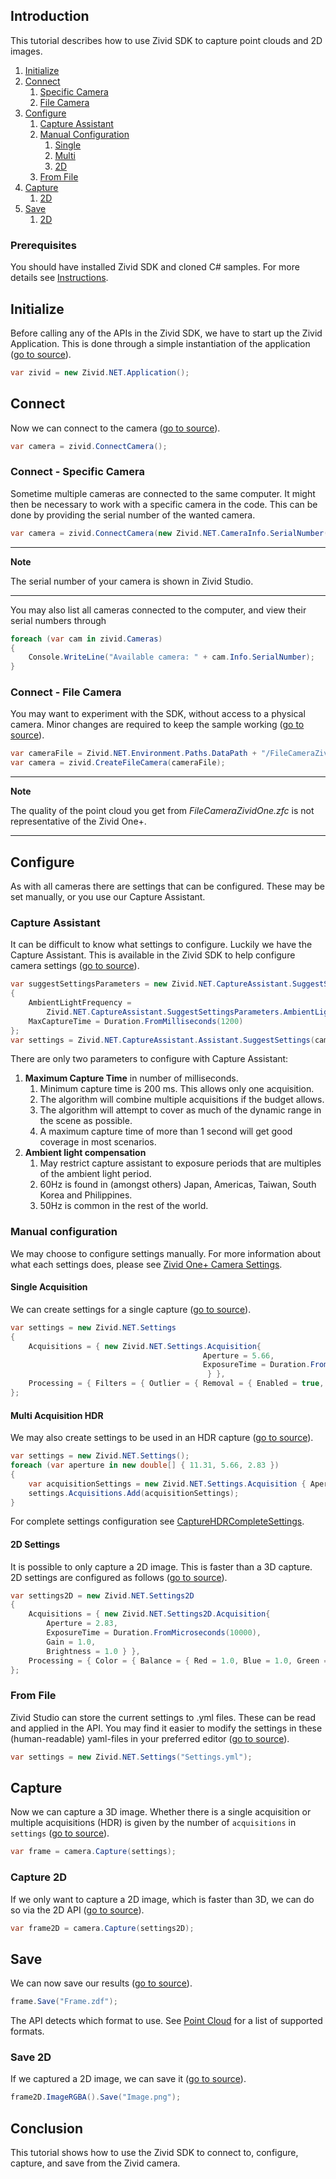 ## Introduction

This tutorial describes how to use Zivid SDK to capture point clouds and 2D images.

1. [Initialize](#initialize)
2. [Connect](#connect)
   1. [Specific Camera](#connect---specific-camera)
   2. [File Camera](#connect---file-camera)
3. [Configure](#configure)
   1. [Capture Assistant](#capture-assistant)
   2. [Manual Configuration](#manual-configuration)
      1. [Single](#single-acquisition)
      2. [Multi](#multi-acquisition-hdr)
      3. [2D](#2d-settings)
   3. [From File](#from-file)
4. [Capture](#capture)
    1. [2D](#capture-2d)
5. [Save](#save)
    1. [2D](#save-2d)

### Prerequisites

You should have installed Zivid SDK and cloned C# samples. For more details see [Instructions][installation-instructions-url].

## Initialize

Before calling any of the APIs in the Zivid SDK, we have to start up the Zivid Application. This is done through a simple instantiation of the application ([go to source][start_app-url]).
```csharp
var zivid = new Zivid.NET.Application();
```

## Connect

Now we can connect to the camera ([go to source][connect-url]).
```csharp
var camera = zivid.ConnectCamera();
```

### Connect - Specific Camera

Sometime multiple cameras are connected to the same computer. It might then be necessary to work with a specific camera in the code. This can be done by providing the serial number of the wanted camera.
```csharp
var camera = zivid.ConnectCamera(new Zivid.NET.CameraInfo.SerialNumber("2020C0DE"));
```

---
**Note** 

The serial number of your camera is shown in Zivid Studio.

---

You may also list all cameras connected to the computer, and view their serial numbers through
```csharp
foreach (var cam in zivid.Cameras)
{
    Console.WriteLine("Available camera: " + cam.Info.SerialNumber);
}
```

### Connect - File Camera

You may want to experiment with the SDK, without access to a physical camera. Minor changes are required to keep the sample working ([go to source][filecamera-url]).
```csharp
var cameraFile = Zivid.NET.Environment.Paths.DataPath + "/FileCameraZividOne.zfc";
var camera = zivid.CreateFileCamera(cameraFile);
```

---
**Note**

The quality of the point cloud you get from *FileCameraZividOne.zfc* is not representative of the Zivid One+.

---

## Configure

As with all cameras there are settings that can be configured. These may be set manually, or you use our Capture Assistant.

### Capture Assistant

It can be difficult to know what settings to configure. Luckily we have the Capture Assistant. This is available in the Zivid SDK to help configure camera settings ([go to source][captureassistant-url]).
```csharp
var suggestSettingsParameters = new Zivid.NET.CaptureAssistant.SuggestSettingsParameters
{
    AmbientLightFrequency =
        Zivid.NET.CaptureAssistant.SuggestSettingsParameters.AmbientLightFrequencyOption.none,
    MaxCaptureTime = Duration.FromMilliseconds(1200)
};
var settings = Zivid.NET.CaptureAssistant.Assistant.SuggestSettings(camera, suggestSettingsParameters);
```

There are only two parameters to configure with Capture Assistant:

1. **Maximum Capture Time** in number of milliseconds.
    1. Minimum capture time is 200 ms. This allows only one acquisition.
    2. The algorithm will combine multiple acquisitions if the budget allows.
    3. The algorithm will attempt to cover as much of the dynamic range in the scene as possible.
    4. A maximum capture time of more than 1 second will get good coverage in most scenarios.
2. **Ambient light compensation**
    1. May restrict capture assistant to exposure periods that are multiples of the ambient light period.
    2. 60Hz is found in (amongst others) Japan, Americas, Taiwan, South Korea and Philippines.
    3. 50Hz is common in the rest of the world.

### Manual configuration

We may choose to configure settings manually. For more information about what each settings does, please see [Zivid One+ Camera Settings][kb-camera_settings-url].

#### Single Acquisition

We can create settings for a single capture ([go to source][settings-url]).
```csharp
var settings = new Zivid.NET.Settings
{
    Acquisitions = { new Zivid.NET.Settings.Acquisition{
                                           Aperture = 5.66,
                                           ExposureTime = Duration.FromMicroseconds(8333)
                                            } },
    Processing = { Filters = { Outlier = { Removal = { Enabled = true, Threshold = 5.0 } } } }
};
```

#### Multi Acquisition HDR

We may also create settings to be used in an HDR capture ([go to source][settings-hdr-url]).
```csharp
var settings = new Zivid.NET.Settings();
foreach (var aperture in new double[] { 11.31, 5.66, 2.83 })
{
    var acquisitionSettings = new Zivid.NET.Settings.Acquisition { Aperture = aperture };
    settings.Acquisitions.Add(acquisitionSettings);
}
```
For complete settings configuration see [CaptureHDRCompleteSettings][settings-complete-hdr-url].

#### 2D Settings

It is possible to only capture a 2D image. This is faster than a 3D capture. 2D settings are configured as follows ([go to source][settings2d-url]).
```csharp
var settings2D = new Zivid.NET.Settings2D
{
    Acquisitions = { new Zivid.NET.Settings2D.Acquisition{
        Aperture = 2.83,
        ExposureTime = Duration.FromMicroseconds(10000),
        Gain = 1.0,
        Brightness = 1.0 } },
    Processing = { Color = { Balance = { Red = 1.0, Blue = 1.0, Green = 1.0 }, Gamma = 1.0 } }
};
```

### From File

Zivid Studio can store the current settings to .yml files. These can be read and applied in the API. You may find it easier to modify the settings in these (human-readable) yaml-files in your preferred editor  ([go to source][settingsFromFile-url]).
```csharp
var settings = new Zivid.NET.Settings("Settings.yml");
```

## Capture

Now we can capture a 3D image. Whether there is a single acquisition or multiple acquisitions (HDR) is given by the number of `acquisitions` in `settings` ([go to source][capture-url]).
```csharp
var frame = camera.Capture(settings);
```

### Capture 2D

If we only want to capture a 2D image, which is faster than 3D, we can do so via the 2D API ([go to source][capture2d-url]).
```csharp
var frame2D = camera.Capture(settings2D);
```

## Save

We can now save our results ([go to source][save-url]).
```csharp
frame.Save("Frame.zdf");
```
The API detects which format to use. See [Point Cloud][kb-point_cloud-url] for a list of supported formats.

### Save 2D

If we captured a 2D image, we can save it ([go to source][save2d-url]).
```csharp
frame2D.ImageRGBA().Save("Image.png");
```

## Conclusion

This tutorial shows how to use the Zivid SDK to connect to, configure, capture, and save from the Zivid camera.

[//]: ### "Recommended further reading"

[installation-instructions-url]: ../../../README.md#instructions
[start_app-url]: Capture/Capture.cs#L14
[connect-url]: Capture/Capture.cs#L17
[settings-url]: Capture/Capture.cs#L20-L25
[capture-url]: Capture/Capture.cs#L28
[save-url]: Capture/Capture.cs#L30-L32
[captureassistant-url]: CaptureAssistant/CaptureAssistant.cs#L19-L27
[settings2d-url]: Capture2D/Capture2D.cs#L21-L26
[capture2d-url]: Capture2D/Capture2D.cs#L29
[save2d-url]: Capture2D/Capture2D.cs#L62-L64
[filecamera-url]: CaptureFromFile/CaptureFromFile.cs#L17-L18
[settings-hdr-url]: CaptureHDR/CaptureHDR.cs#L21-L27
[settingsFromFile-url]: CaptureWithSettingsFromYML/CaptureWithSettingsFromYML.cs#L21-L23
[settings-complete-hdr-url]: CaptureHDRCompleteSettings/CaptureHDRCompleteSettings.cs#L24-L60
[kb-camera_settings-url]: https://support.zivid.com/latest/academy/camera/settings.html
[kb-point_cloud-url]: https://support.zivid.com/latest/reference-articles/zivid-3d-camera-technology/point-cloud-structure-and-output-formats.html
